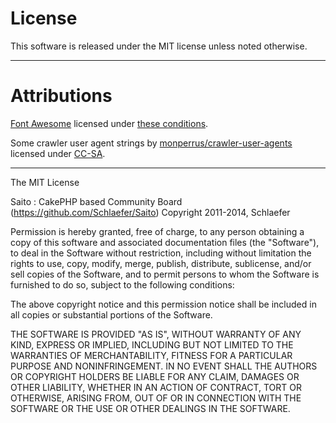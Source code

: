 License
=======

This software is released under the MIT license unless noted otherwise.

---

Attributions
============

[Font Awesome](http://fortawesome.github.com/Font-Awesome) licensed under [these conditions](http://fontawesome.io/license/).

Some crawler user agent strings by [monperrus/crawler-user-agents](https://github.com/monperrus/crawler-user-agents) licensed under [CC-SA](http://creativecommons.org/licenses/by-sa/3.0/).

---

The MIT License

Saito : CakePHP based Community Board (https://github.com/Schlaefer/Saito)
Copyright 2011-2014, Schlaefer

Permission is hereby granted, free of charge, to any person obtaining a copy of this software and associated documentation files (the "Software"), to deal in the Software without restriction, including without limitation the rights to use, copy, modify, merge, publish, distribute, sublicense, and/or sell copies of the Software, and to permit persons to whom the Software is furnished to do so, subject to the following conditions:

The above copyright notice and this permission notice shall be included in all copies or substantial portions of the Software.

THE SOFTWARE IS PROVIDED "AS IS", WITHOUT WARRANTY OF ANY KIND, EXPRESS OR IMPLIED, INCLUDING BUT NOT LIMITED TO THE WARRANTIES OF MERCHANTABILITY, FITNESS FOR A PARTICULAR PURPOSE AND NONINFRINGEMENT. IN NO EVENT SHALL THE AUTHORS OR COPYRIGHT HOLDERS BE LIABLE FOR ANY CLAIM, DAMAGES OR OTHER LIABILITY, WHETHER IN AN ACTION OF CONTRACT, TORT OR OTHERWISE, ARISING FROM, OUT OF OR IN CONNECTION WITH THE SOFTWARE OR THE USE OR OTHER DEALINGS IN THE SOFTWARE.


